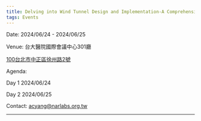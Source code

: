 ```yaml
---
title: Delving into Wind Tunnel Design and Implementation-A Comprehensive Workshop
tags: Events
---
```


Date: 2024/06/24 - 2024/06/25

Venue: 台大醫院國際會議中心301廳

[100台北市中正區徐州路2號](https://g.co/kgs/mYxg3iL)

Agenda:

Day 1 2024/06/24

Day 2 2024/06/25

Contact: acyang@narlabs.org.tw

---